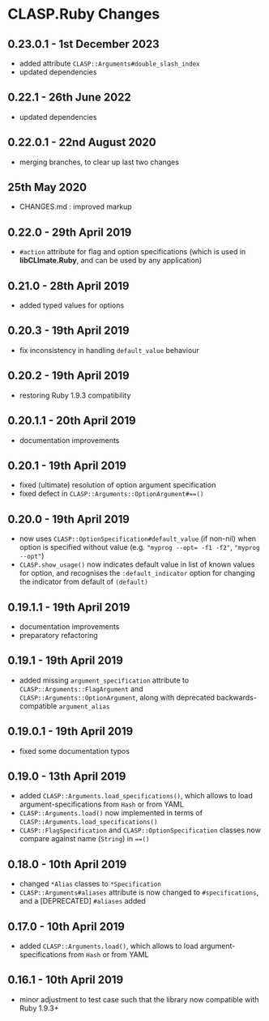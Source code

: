 # **CLASP.Ruby** Changes

## 0.23.0.1 - 1st December 2023

* added attribute `CLASP::Arguments#double_slash_index`
* updated dependencies


## 0.22.1 - 26th June 2022

* updated dependencies


## 0.22.0.1 - 22nd August 2020

* merging branches, to clear up last two changes


## 25th May 2020

* CHANGES.md : improved markup


## 0.22.0 - 29th April 2019

* ``#action`` attribute for flag and option specifications (which is used in **libCLImate.Ruby**, and can be used by any application)


## 0.21.0 - 28th April 2019

* added typed values for options


## 0.20.3 - 19th April 2019

* fix inconsistency in handling `default_value` behaviour


## 0.20.2 - 19th April 2019

* restoring Ruby 1.9.3 compatibility


## 0.20.1.1 - 20th April 2019

* documentation improvements


## 0.20.1 - 19th April 2019

* fixed (ultimate) resolution of option argument specification
* fixed defect in `CLASP::Arguments::OptionArgument#==()`


## 0.20.0 - 19th April 2019

* now uses `CLASP::OptionSpecification#default_value` (if non-nil) when option is specified without value (e.g. `"myprog --opt= -f1 -f2"`, `"myprog --opt"`)
* `CLASP.show_usage()` now indicates default value in list of known values for option, and recognises the `:default_indicator` option for changing the indicator from default of `(default)`


## 0.19.1.1 - 19th April 2019

* documentation improvements
* preparatory refactoring


## 0.19.1 - 19th April 2019

* added missing `argument_specification` attribute to `CLASP::Arguments::FlagArgument` and `CLASP::Arguments::OptionArgument`, along with deprecated backwards-compatible `argument_alias`


## 0.19.0.1 - 19th April 2019

* fixed some documentation typos


## 0.19.0 - 13th April 2019

* added `CLASP::Arguments.load_specifications()`, which allows to load argument-specifications from `Hash` or from YAML
* `CLASP::Arguments.load()` now implemented in terms of `CLASP::Arguments.load_specifications()`
* `CLASP::FlagSpecification` and `CLASP::OptionSpecification` classes now compare against name (`String`) in `==()`


## 0.18.0 - 10th April 2019

* changed `*Alias` classes to `*Specification`
* `CLASP::Arguments#aliases` attribute is now changed to `#specifications`, and a [DEPRECATED] `#aliases` added


## 0.17.0 - 10th April 2019

* added `CLASP::Arguments.load()`, which allows to load argument-specifications from `Hash` or from YAML


## 0.16.1 - 10th April 2019

* minor adjustment to test case such that the library now compatible with Ruby 1.9.3+


<!-- ########################### end of file ########################### -->

